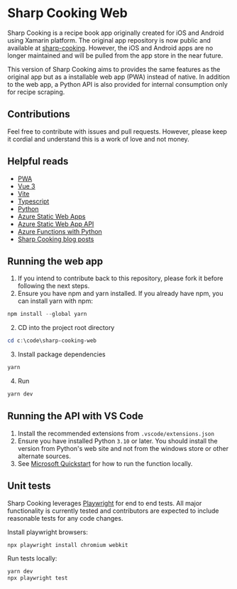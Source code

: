 # Sharp Cooking Web
Sharp Cooking is a recipe book app originally created for iOS and Android using Xamarin platform. The original app repository is now public and available at [sharp-cooking](https://github.com/jlucaspains/sharp-cooking). However, the iOS and Android apps are no longer maintained and will be pulled from the app store in the near future.

This version of Sharp Cooking aims to provides the same features as the original app but as a installable web app (PWA) instead of native. In addition to the web app, a Python API is also provided for internal consumption only for recipe scraping.

## Contributions
Feel free to contribute with issues and pull requests. However, please keep it cordial and understand this is a work of love and not money.

## Helpful reads
* [PWA](https://developer.mozilla.org/en-US/docs/Web/Progressive_web_apps)
* [Vue 3](https://vuejs.org/)
* [Vite](https://vitejs.dev/)
* [Typescript](https://www.typescriptlang.org/)
* [Python](https://www.python.org/)
* [Azure Static Web Apps](https://learn.microsoft.com/en-us/azure/static-web-apps/)
* [Azure Static Web App API](https://learn.microsoft.com/en-us/azure/static-web-apps/apis-overview)
* [Azure Functions with Python](https://learn.microsoft.com/en-us/azure/azure-functions/functions-reference-python?tabs=get-started%2Casgi%2Capplication-level&pivots=python-mode-decorators)
* [Sharp Cooking blog posts](https://blog.lpains.net/categories/sharpcooking/)

## Running the web app
1. If you intend to contribute back to this repository, please fork it before following the next steps.
2. Ensure you have npm and yarn installed. If you already have npm, you can install yarn with npm:
```powershell
npm install --global yarn
```
2. CD into the project root directory
```powershell
cd c:\code\sharp-cooking-web
```
3. Install package dependencies
```powershell
yarn
```
4. Run
```powershell
yarn dev
```

## Running the API with VS Code
1. Install the recommended extensions from ``.vscode/extensions.json``
2. Ensure you have installed Python ``3.10`` or later. You should install the version from Python's web site and not from the windows store or other alternate sources.
3. See [Microsoft Quickstart](https://learn.microsoft.com/en-us/azure/azure-functions/create-first-function-vs-code-python?pivots=python-mode-configuration#run-the-function-locally) for how to run the function locally.

## Unit tests
Sharp Cooking leverages [Playwright](https://playwright.dev/) for end to end tests. All major functionality is currently tested and contributors are expected to include reasonable tests for any code changes.

Install playwright browsers:
```powershell
npx playwright install chromium webkit
```

Run tests locally:
```powershell
yarn dev
npx playwright test
```
